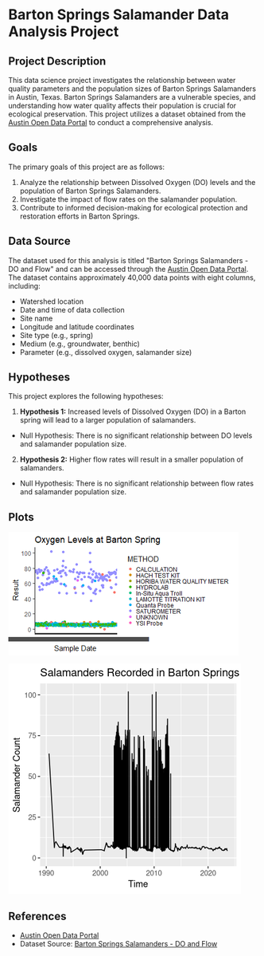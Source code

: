 # Barton Springs Salamander Data Analysis Project

## Project Description
This data science project investigates the relationship between water quality parameters and the population sizes of Barton Springs Salamanders in Austin, Texas. Barton Springs Salamanders are a vulnerable species, and understanding how water quality affects their population is crucial for ecological preservation. This project utilizes a dataset obtained from the [Austin Open Data Portal](http://data.austintexas.gov) to conduct a comprehensive analysis.

## Goals
The primary goals of this project are as follows:
  1. Analyze the relationship between Dissolved Oxygen (DO) levels and the population of Barton Springs Salamanders.
2. Investigate the impact of flow rates on the salamander population.
3. Contribute to informed decision-making for ecological protection and restoration efforts in Barton Springs.

## Data Source
The dataset used for this analysis is titled "Barton Springs Salamanders - DO and Flow" and can be accessed through the [Austin Open Data Portal](https://data.austintexas.gov/Environment/Barton-Springs-Salamanders-DO-and-Flow/pyic-v8yf). The dataset contains approximately 40,000 data points with eight columns, including:
  - Watershed location
- Date and time of data collection
- Site name
- Longitude and latitude coordinates
- Site type (e.g., spring)
- Medium (e.g., groundwater, benthic)
- Parameter (e.g., dissolved oxygen, salamander size)

## Hypotheses
This project explores the following hypotheses:
  1. **Hypothesis 1:** Increased levels of Dissolved Oxygen (DO) in a Barton spring will lead to a larger population of salamanders.
- Null Hypothesis: There is no significant relationship between DO levels and salamander population size.
2. **Hypothesis 2:** Higher flow rates will result in a smaller population of salamanders.
- Null Hypothesis: There is no significant relationship between flow rates and salamander population size.

## Plots
![datavis1](Rplot01.png)

![Data Visualization 2](SalamandersBartonSpringsOverTime.png)

## References
- [Austin Open Data Portal](http://data.austintexas.gov)
- Dataset Source: [Barton Springs Salamanders - DO and Flow](https://data.austintexas.gov/Environment/Barton-Springs-Salamanders-DO-and-Flow/pyic-v8yf)
